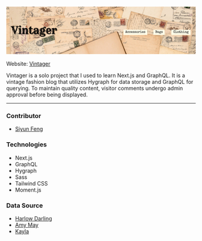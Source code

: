 ![](Vintager-README-banner.png)

Website: [Vintager](https://vintager.onrender.com)

Vintager is a solo project that I used to learn Next.js and GraphQL. It is a vintage fashion blog that utilizes Hygraph for data storage and GraphQL for querying. To maintain quality content, visitor comments undergo admin approval before being displayed.

---

### Contributor

- [Siyun Feng](https://www.linkedin.com/in/siyunfeng)

### Technologies

- Next.js
- GraphQL
- Hygraph
- Sass
- Tailwind CSS
- Moment.js

### Data Source

- [Harlow Darling](https://harlowdarling.com)
- [Amy May](https://missamymay.com)
- [Kayla](http://www.gracefullyvintage.com.au)
